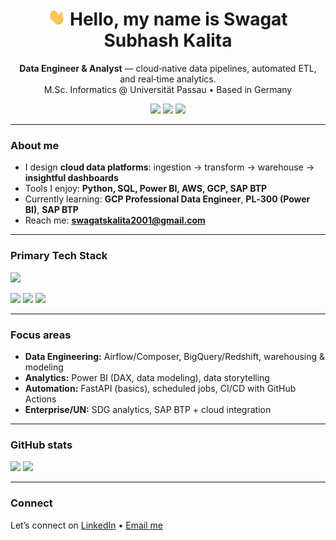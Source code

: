 <!-- Title -->
<h1 align="center">
  <img src="https://raw.githubusercontent.com/ABSphreak/ABSphreak/master/gifs/Hi.gif" width="28" alt="wave"/>
  Hello, my name is <b>Swagat Subhash Kalita</b>
</h1>

<p align="center">
  <b>Data Engineer & Analyst</b> — cloud‑native data pipelines, automated ETL, and real‑time analytics.<br/>
  M.Sc. Informatics @ Universität Passau • Based in Germany
</p>

<p align="center">
  <a href="https://linkedin.com/in/swagat-s-kalita"><img src="https://img.shields.io/badge/LinkedIn-0A66C2?style=for-the-badge&logo=linkedin&logoColor=white"/></a>
  <a href="mailto:swagatskalita2001@gmail.com"><img src="https://img.shields.io/badge/Email-D14836?style=for-the-badge&logo=gmail&logoColor=white"/></a>
  <a href="https://github.com/swagatskalita092"><img src="https://img.shields.io/badge/GitHub-181717?style=for-the-badge&logo=github&logoColor=white"/></a>
</p>

---

### About me
- I design **cloud data platforms**: ingestion → transform → warehouse → **insightful dashboards**  
- Tools I enjoy: **Python, SQL, Power BI, AWS, GCP, SAP BTP**  
- Currently learning: **GCP Professional Data Engineer**, **PL‑300 (Power BI)**, **SAP BTP**  
- Reach me: **swagatskalita2001@gmail.com**

---

### Primary Tech Stack
<!-- keep this tight—only what you actually use -->
<p>
  <img src="https://skillicons.dev/icons?i=python,git,github,docker,aws,gcp,postgresql,mysql" />
</p>
<p>
  <img src="https://img.shields.io/badge/Power%20BI-F2C811?style=flat&logo=powerbi&logoColor=000"/>
  <img src="https://img.shields.io/badge/BigQuery-4285F4?style=flat&logo=googlebigquery&logoColor=white"/>
  <img src="https://img.shields.io/badge/SAP%20BTP-0FAAFF?style=flat&logo=sap&logoColor=white"/>
</p>

---

### Focus areas
- **Data Engineering:** Airflow/Composer, BigQuery/Redshift, warehousing & modeling  
- **Analytics:** Power BI (DAX, data modeling), data storytelling  
- **Automation:** FastAPI (basics), scheduled jobs, CI/CD with GitHub Actions  
- **Enterprise/UN:** SDG analytics, SAP BTP + cloud integration

---

### GitHub stats
<!-- stats can error when accounts are new/quiet; these params are stable -->
<p>
  <img height="165" src="https://github-readme-stats.vercel.app/api?username=swagatskalita092&show_icons=true&theme=tokyonight" />
  <img height="165" src="https://github-readme-stats.vercel.app/api/top-langs/?username=swagatskalita092&layout=compact&theme=tokyonight&hide=jupyter%20notebook,html" />
</p>

---

### Connect
Let’s connect on <a href="https://linkedin.com/in/swagat-s-kalita">LinkedIn</a> • <a href="mailto:swagatskalita2001@gmail.com">Email me</a>
